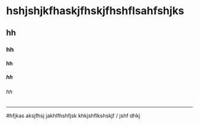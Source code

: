 # hshjshjkfhaskjfhskjfhshflsahfshjks
## hh
### hh
#### hh
##### hh
###### hh
---
#hfjkas
aksjfhsj
jakhlfhshfjsk    khkjshflkshskjf
/ jshf
dhkj